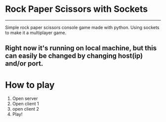 # Rock Paper Scissors with Sockets
---
Simple rock paper scissors console game made with python. 
Using sockets to make it a multiplayer game.

Right now it's running on local machine, but this can easily be changed by changing host(ip) and/or port.
---
# How to play
1. Open server
2. Open client 1
3. open client 2
4. Play!
